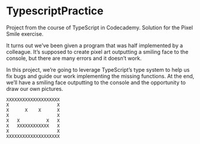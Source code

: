 # TypescriptPractice
Project from the course of TypeScript in Codecademy.
Solution for the Pixel Smile exercise.

It turns out we’ve been given a program that was half implemented by a colleague. It’s supposed to create pixel art outputting a smiling face to the console, but there are many errors and it doesn’t work.

In this project, we’re going to leverage TypeScript’s type system to help us fix bugs and guide our work implementing the missing functions. At the end, we’ll have a smiling face outputting to the console and the opportunity to draw our own pictures.

```
XXXXXXXXXXXXXXXXXXXX
X                  X
X      X    X      X
X                  X
X   X          X   X
X   XXXXXXXXXXXX   X
X                  X
XXXXXXXXXXXXXXXXXXXX
```
